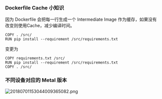 ### Dockerfile Cache 小知识
因为 Dockerfile 会把每一行生成一个 Intermediate Image 作为缓存，如果没有改变则使用Cache，减少编译时间。
```
COPY . /src/
RUN pip install --requirement /src/requirements.txt
```
变更为
```
COPY requirements.txt /src/
RUN pip install --requirement /src/requirements.txt
COPY . /src/
```

### 不同设备对应的 Metal 版本
![20180701153044009365082.png](http://p88xz0cfk.bkt.clouddn.com/20180701153044009365082.png)

